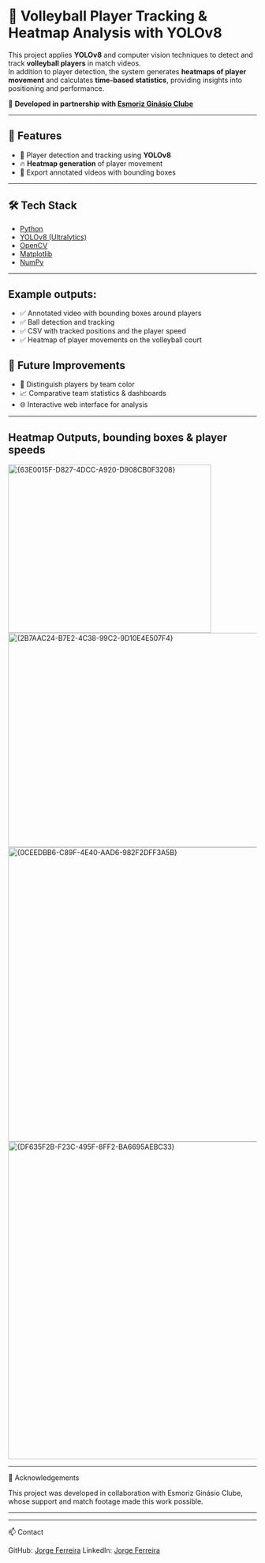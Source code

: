 # 🏐 Volleyball Player Tracking & Heatmap Analysis with YOLOv8

This project applies **YOLOv8** and computer vision techniques to detect and track **volleyball players** in match videos.  
In addition to player detection, the system generates **heatmaps of player movement** and calculates **time-based statistics**, providing insights into positioning and performance.  

📌 **Developed in partnership with [Esmoriz Ginásio Clube]([https://www.facebook.com/esmorizginasioclube](https://www.facebook.com/esmorizgc))**  

---

## 🚀 Features
- 🎯 Player detection and tracking using **YOLOv8**  
- 🔥 **Heatmap generation** of player movement  
- 🎥 Export annotated videos with bounding boxes  


---

## 🛠️ Tech Stack
- [Python](https://www.python.org/)  
- [YOLOv8 (Ultralytics)](https://github.com/ultralytics/ultralytics)  
- [OpenCV](https://opencv.org/)  
- [Matplotlib](https://matplotlib.org/)  
- [NumPy](https://numpy.org/)  

---

## Example outputs:

- ✅ Annotated video with bounding boxes around players
- ✅ Ball detection and tracking
- ✅ CSV with tracked positions and the player speed
- ✅ Heatmap of player movements on the volleyball court

## 🔮 Future Improvements

- 📌 Distinguish players by team color
- 📈 Comparative team statistics & dashboards
- 🌐 Interactive web interface for analysis

---

## Heatmap Outputs, bounding boxes & player speeds

<img width="411" height="341" alt="{63E0015F-D827-4DCC-A920-D908CB0F3208}" src="https://github.com/user-attachments/assets/ca2a06f6-851a-4ebc-8257-2e7de6cafc6f" />
<img width="707" height="434" alt="{2B7AAC24-B7E2-4C38-99C2-9D10E4E507F4}" src="https://github.com/user-attachments/assets/3c4d646d-c3c4-42f6-bb00-c27eb83ff7a8" />
<img width="1199" height="596" alt="{0CEEDBB6-C89F-4E40-AAD6-982F2DFF3A5B}" src="https://github.com/user-attachments/assets/279474bf-d2d8-4ea3-9764-57e5ba55a617" />
<img width="1103" height="643" alt="{DF635F2B-F23C-495F-8FF2-BA6695AEBC33}" src="https://github.com/user-attachments/assets/0d5bd3c5-e227-488a-bc28-b601d8bfb573" />

--- 

🤝 Acknowledgements

This project was developed in collaboration with Esmoriz Ginásio Clube, whose support and match footage made this work possible.

---

---

📫 Contact

GitHub: [Jorge Ferreira](https://github.com/JorgeFerreiraa)
LinkedIn: [Jorge Ferreira](https://www.linkedin.com/in/jorge-ferreira-015668311/)
